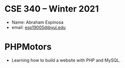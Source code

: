   # CSE 340 – Winter 2021
  - Name: Abraham Espinosa
  - email: esp19005@byui.edu

  # PHPMotors
  - Learning how to build a website with PHP and MySQL.